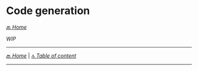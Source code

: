 # Code generation



[🔙 _Home_](./index.md)



_WIP_


---

[🔙 _Home_](./index.md) | [🔝 _Table of content_](#code-generation)

---

